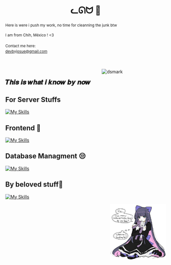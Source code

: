 

<center><h1 align="center">ᓚᘏᗢ  🍷</h1></center>
<aside align="left">
<small>Here is were i push my work, no time for cleanning the junk btw</small>

<small>I am from Chih, México ! <3</small>
<br>
<br>
<small>Contact me here:</small>
<br>
<small>devbyjosue@gmail.com</small>

</aside>
<br>
<br>
<img alt="dsmark" align="right"  height="40%" width="40%" src="https://c.tenor.com/NzrqQHFBVz8AAAAj/kitty-transparent.gif">
<aside align="left">

  
## 𝑻𝒉𝒊𝒔 𝒊𝒔 𝒘𝒉𝒂𝒕 𝒊 𝒌𝒏𝒐𝒘 𝒃𝒚 𝒏𝒐𝒘 

<h1>For Server Stuffs</h1>

[![My Skills](https://skills.thijs.gg/icons?i=nodejs,express,py,linux,ts,cs,django,fastapi,flask)](https://skills.thijs.gg)

<h1>Frontend 🚨</h1>

[![My Skills](https://skills.thijs.gg/icons?i=js,html,css,react,tailwind,reactnative)](https://skills.thijs.gg)

<h1>Database Managment 😒</h1>

[![My Skills](https://skills.thijs.gg/icons?i=mysql,mongo)](https://skills.thijs.gg)


<h1> By beloved stuff💖 </h1>

[![My Skills](https://skills.thijs.gg/icons?i=py,latex,julia,mongodb,fastapi,js,react,vite,tailwind,raspberrypi,docker)](https://skills.thijs.gg)

</aside>
<img align="right" style="width: 35%;height: 35%;" src="./images/finalnoBg.png">
